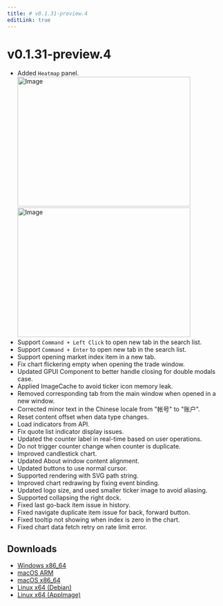 ```yaml
---
title: # v0.1.31-preview.4
editLink: true
---
```


# v0.1.31-preview.4 <Badge type="warning" text="preview" />

- Added `Heatmap` panel.
  <img src="https://assets.lbctrl.com/uploads/0e717d36-21d0-4d8c-a788-99674f742534/scr-20250403-ppsa.png" alt="Image" width="400" height="300"><img src="https://assets.lbctrl.com/uploads/660391d7-22a4-478e-a21a-a53bd38cdbf0/scr-20250403-pnmi.png" alt="Image" width="400" height="300">
- Support `Command + Left Click` to open new tab in the search list.
- Support `Command + Enter` to open new tab in the search list.
- Support opening market index item in a new tab.
- Fix chart flickering empty when opening the trade window.
- Updated GPUI Component to better handle closing for double modals case.
- Applied ImageCache to avoid ticker icon memory leak.
- Removed corresponding tab from the main window when opened in a new window.
- Corrected minor text in the Chinese locale from "帐号" to "账户".
- Reset content offset when data type changes.
- Load indicators from API.
- Fix quote list indicator display issues.
- Updated the counter label in real-time based on user operations.
- Do not trigger counter change when counter is duplicate.
- Improved candlestick chart.
- Updated About window content alignment.
- Updated buttons to use normal cursor.
- Supported rendering with SVG path string.
- Improved chart redrawing by fixing event binding.
- Updated logo size, and used smaller ticker image to avoid aliasing.
- Supported collapsing the right dock.
- Fixed last go-back item issue in history.
- Fixed navigate duplicate item issue for back, forward button.
- Fixed tooltip not showing when index is zero in the chart.
- Fixed chart data fetch retry on rate limit error.

## Downloads

- [Windows x86_64](https://assets.lbkrs.com/github/release/longbridge-desktop/preview/longbridge-v0.1.31-preview.4-windows-x86_64.zip)
- [macOS ARM](https://assets.lbkrs.com/github/release/longbridge-desktop/preview/longbridge-v0.1.31-preview.4-macos-aarch64.dmg)
- [macOS x86_64](https://assets.lbkrs.com/github/release/longbridge-desktop/preview/longbridge-v0.1.31-preview.4-macos-x86_64.dmg)
- [Linux x64 (Debian)](https://assets.lbkrs.com/github/release/longbridge-desktop/preview/longbridge-v0.1.31-preview.4-linux-x86_64.deb)
- [Linux x64 (AppImage)](https://assets.lbkrs.com/github/release/longbridge-desktop/preview/longbridge-v0.1.31-preview.4-linux-x86_64.AppImage)

